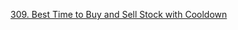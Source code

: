[309. Best Time to Buy and Sell Stock with Cooldown](https://leetcode.com/problems/best-time-to-buy-and-sell-stock-with-cooldown/)
